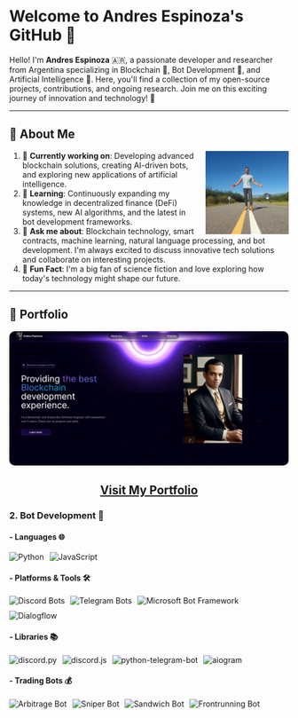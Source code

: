 # Welcome to Andres Espinoza's GitHub 👋

Hello! I'm **Andres Espinoza** 🇦🇷, a passionate developer and researcher from Argentina specializing in Blockchain 🔗, Bot Development 🤖, and Artificial Intelligence 🧠. Here, you'll find a collection of my open-source projects, contributions, and ongoing research. Join me on this exciting journey of innovation and technology! 🚀

---

## 🚀 About Me

<img src="./public/to-me.png" alt="Andres Espinoza" width="150" height="150" align="right" style="margin-left: 20px;">

1.  🔭 **Currently working on**: Developing advanced blockchain solutions, creating AI-driven bots, and exploring new applications of artificial intelligence.
2.  🌱 **Learning**: Continuously expanding my knowledge in decentralized finance (DeFi) systems, new AI algorithms, and the latest in bot development frameworks.
3.  💬 **Ask me about**: Blockchain technology, smart contracts, machine learning, natural language processing, and bot development. I'm always excited to discuss innovative tech solutions and collaborate on interesting projects.
4.  🌟 **Fun Fact**: I'm a big fan of science fiction and love exploring how today's technology might shape our future.

---

## 📂 Portfolio

<div align="center">
  <a href="https://tito-portfolio-nine.vercel.app" target="_blank">
    <img src="./public/portfolio.png" alt="Andres Espinoza Portfolio" style="max-width: 100%; border-radius: 10px;">
  </a>
  <h2><a href="https://tito-portfolio-nine.vercel.app" target="_blank">Visit My Portfolio</a></h2>
</div>

### 2. Bot Development 🤖

#### - Languages 🌐

<div style="display: flex; flex-wrap: wrap; gap: 10px;">
  <img src="https://img.shields.io/badge/Python-3776AB.svg?style=for-the-badge&logo=Python&logoColor=white" alt="Python">
  <img src="https://img.shields.io/badge/JavaScript-F7DF1E.svg?style=for-the-badge&logo=JavaScript&logoColor=black" alt="JavaScript">
</div>

#### - Platforms & Tools 🛠️

<div style="display: flex; flex-wrap: wrap; gap: 10px;">
  <img src="https://img.shields.io/badge/Discord_Bots-5865F2.svg?style=for-the-badge&logo=Discord&logoColor=white" alt="Discord Bots">
  <img src="https://img.shields.io/badge/Telegram_Bots-2CA5E0.svg?style=for-the-badge&logo=Telegram&logoColor=white" alt="Telegram Bots">
  <img src="https://img.shields.io/badge/Microsoft_Bot_Framework-0078D7.svg?style=for-the-badge&logo=Microsoft&logoColor=white" alt="Microsoft Bot Framework">
  <img src="https://img.shields.io/badge/Dialogflow-FF9800.svg?style=for-the-badge&logo=Dialogflow&logoColor=white" alt="Dialogflow">
</div>

#### - Libraries 📚

<div style="display: flex; flex-wrap: wrap; gap: 10px;">
  <img src="https://img.shields.io/badge/discord.py-5865F2.svg?style=for-the-badge&logo=Discord&logoColor=white" alt="discord.py">
  <img src="https://img.shields.io/badge/discord.js-5865F2.svg?style=for-the-badge&logo=Discord&logoColor=white" alt="discord.js">
  <img src="https://img.shields.io/badge/python--telegram--bot-2CA5E0.svg?style=for-the-badge&logo=Telegram&logoColor=white" alt="python-telegram-bot">
  <img src="https://img.shields.io/badge/aiogram-2CA5E0.svg?style=for-the-badge&logo=Telegram&logoColor=white" alt="aiogram">
</div>

#### - Trading Bots 💰

<div style="display: flex; flex-wrap: wrap; gap: 10px;">
  <img src="https://img.shields.io/badge/Arbitrage_Bot-FF4500.svg?style=for-the-badge" alt="Arbitrage Bot">
  <img src="https://img.shields.io/badge/Sniper_Bot-006400.svg?style=for-the-badge" alt="Sniper Bot">
  <img src="https://img.shields.io/badge/Sandwich_Bot-FFA500.svg?style=for-the-badge" alt="Sandwich Bot">
  <img src="https://img.shields.io/badge/Frontrunning_Bot-8B0000.svg?style=for-the-badge" alt="Frontrunning Bot">
</div>
